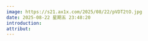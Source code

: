 ```yaml
---
image: https://s21.ax1x.com/2025/08/22/pVDT2tO.jpg
date: 2025-08-22 星期五 23:48:20
introduction:
attribut:
---
```










